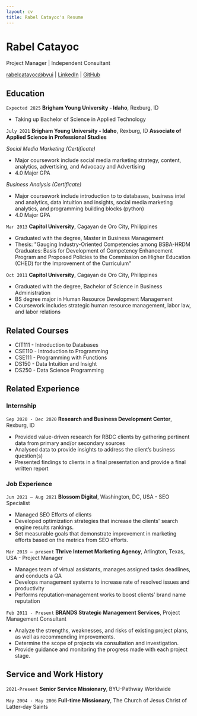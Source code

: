 ```yaml
---
layout: cv
title: Rabel Catayoc's Resume
---
```

# Rabel Catayoc

Project Manager | Independent Consultant

<div id="webaddress">
<a href="rabelcatayoc@byui.edu">rabelcatayoc@byui</a>
| <a href="https://www.linkedin.com/in/rabel-catayoc/">LinkedIn</a>
| <a href="https://github.com/rabbyui/rcatayoc-resume/blob/master/docs/index.md">GitHub</a>
</div>

<!-- https://www.monique.tech/the-art-of-markdown -->

## Education

`Expected 2025`
__Brigham Young University - Idaho__, Rexburg, ID

- Taking up Bachelor of Science in Applied Technology

`July 2021`
__Brigham Young University - Idaho__, Rexburg, ID
__Associate of Applied Science in Professional Studies__

_Social Media Marketing (Certificate)_
- Major coursework include social media marketing strategy, content, analytics, advertising, and Advocacy and Advertising
- 4.0 Major GPA

_Business Analysis (Certificate)_
- Major coursework include introduction to to databases, business intel and analytics, data intuition and insights, social media marketing analytics, and programming building blocks (python)
- 4.0 Major GPA

`Mar 2013`
__Capitol University__, Cagayan de Oro City, Philippines

- Graduated with the degree, Master in Business Management
- Thesis: "Gauging Industry-Oriented Competencies among BSBA-HRDM Graduates: Basis for Development of Competency Enhancement Program and Proposed Policies to the Commission on Higher Education (CHED) for the Improvement of the Curriculum"

`Oct 2011`
__Capitol University__, Cagayan de Oro City, Philippines

- Graduated with the degree, Bachelor of Science in Business Administration
- BS degree major in Human Resource Development Management
- Coursework includes strategic human resource management, labor law, and labor relations

## Related Courses

- CIT111 - Introduction to Databases
- CSE110 - Introduction to Programming
- CSE111 - Programming with Functions
- DS150 - Data Intuition and Insight
- DS250 - Data Science Programming

## Related Experience

### Internship

`Sep 2020 - Dec 2020`
__Research and Business Development Center__, Rexburg, ID

- Provided value-driven research for RBDC clients by gathering pertinent data from primary and/or secondary sources
- Analysed data to provide insights to address the client’s business question(s)
- Presented findings to clients in a final presentation and provide a final written report

### Job Experience

`Jun 2021 – Aug 2021`
__Blossom Digital__, Washington, DC, USA - SEO Specialist

- Managed SEO Efforts of clients
- Developed optimization strategies that increase the clients' search engine results rankings.
- Set measurable goals that demonstrate improvement in marketing efforts based on the metrics from SEO efforts.

`Mar 2019 – present`
__Thrive Internet Marketing Agency__, Arlington, Texas, USA - Project Manager

- Manages team of virtual assistants, manages assigned tasks deadlines, and conducts a QA
- Develops management systems to increase rate of resolved issues and productivity
- Performs reputation-management works to boost clients’ brand name reputation

`Feb 2011 - Present`
__BRANDS Strategic Management Services__, Project Management Consultant

- Analyze the strengths, weaknesses, and risks of existing project plans, as well as recommending improvements.
- Determine the scope of projects via consultation and investigation.
- Provide guidance and monitoring the progress made with each project stage.

## Service and Work History

`2021-Present`
__Senior Service Missionary__, BYU-Pathway Worldwide

`May 2004 - May 2006`
__Full-time Missionary__, The Church of Jesus Christ of Latter-day Saints

<!-- ### Footer

Last updated: May 2013 -->
